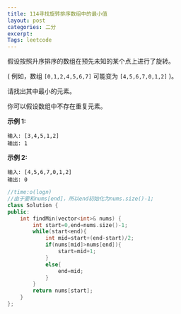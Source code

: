 ```yaml
---
title: 114寻找旋转排序数组中的最小值
layout: post
categories: 二分
excerpt: 
Tags: leetcode
---
```


假设按照升序排序的数组在预先未知的某个点上进行了旋转。

( 例如，数组 `[0,1,2,4,5,6,7]` 可能变为 `[4,5,6,7,0,1,2]` )。

请找出其中最小的元素。

你可以假设数组中不存在重复元素。

**示例 1:**

```
输入: [3,4,5,1,2]
输出: 1
```

**示例 2:**

```
输入: [4,5,6,7,0,1,2]
输出: 0
```

```c++
//time:o(logn)
//由于要和nums[end]，所以end初始化为nums.size()-1;
class Solution {
public:
    int findMin(vector<int>& nums) {
        int start=0,end=nums.size()-1;
        while(start<end){
            int mid=start+(end-start)/2;
            if(nums[mid]>nums[end]){
                start=mid+1;
            }
            else{
                end=mid;
            }
        }
        return nums[start];
    }
};
```

